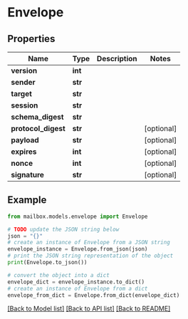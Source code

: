 # Envelope


## Properties

Name | Type | Description | Notes
------------ | ------------- | ------------- | -------------
**version** | **int** |  | 
**sender** | **str** |  | 
**target** | **str** |  | 
**session** | **str** |  | 
**schema_digest** | **str** |  | 
**protocol_digest** | **str** |  | [optional] 
**payload** | **str** |  | [optional] 
**expires** | **int** |  | [optional] 
**nonce** | **int** |  | [optional] 
**signature** | **str** |  | [optional] 

## Example

```python
from mailbox.models.envelope import Envelope

# TODO update the JSON string below
json = "{}"
# create an instance of Envelope from a JSON string
envelope_instance = Envelope.from_json(json)
# print the JSON string representation of the object
print(Envelope.to_json())

# convert the object into a dict
envelope_dict = envelope_instance.to_dict()
# create an instance of Envelope from a dict
envelope_from_dict = Envelope.from_dict(envelope_dict)
```
[[Back to Model list]](../README.md#documentation-for-models) [[Back to API list]](../README.md#documentation-for-api-endpoints) [[Back to README]](../README.md)


